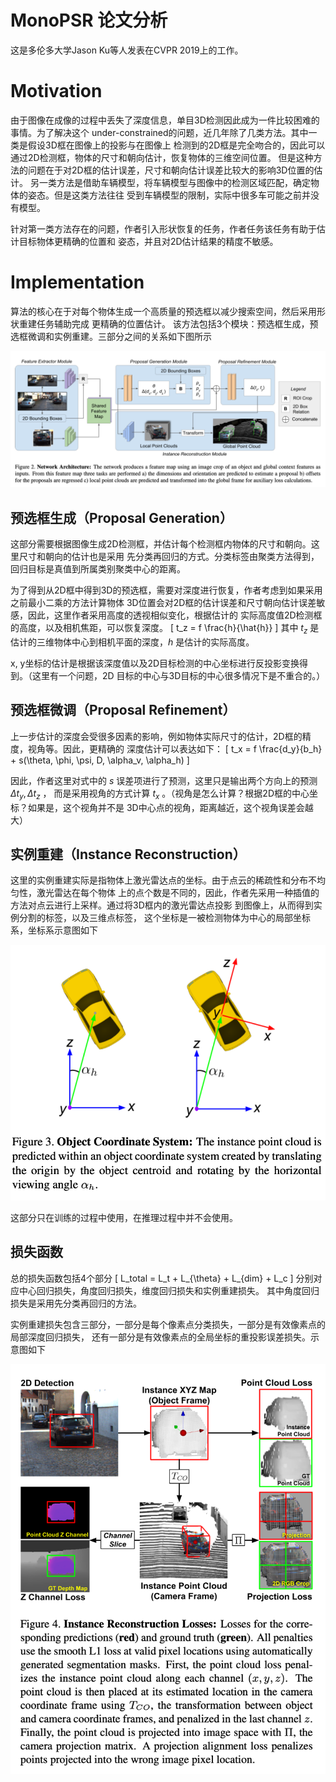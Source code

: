 # MonoPSR 论文分析
这是多伦多大学Jason Ku等人发表在CVPR 2019上的工作。

# Motivation
由于图像在成像的过程中丢失了深度信息，单目3D检测因此成为一件比较困难的事情。为了解决这个
under-constrained的问题，近几年除了几类方法。其中一类是假设3D框在图像上的投影与在图像上
检测到的2D框是完全吻合的，因此可以通过2D检测框，物体的尺寸和朝向估计，恢复物体的三维空间位置。
但是这种方法的问题在于对2D框的估计误差，尺寸和朝向估计误差比较大的影响3D位置的估计。
另一类方法是借助车辆模型，将车辆模型与图像中的检测区域匹配，确定物体的姿态。但是这类方法往往
受到车辆模型的限制，实际中很多车可能之前并没有模型。

针对第一类方法存在的问题，作者引入形状恢复的任务，作者任务该任务有助于估计目标物体更精确的位置和
姿态，并且对2D估计结果的精度不敏感。

# Implementation
算法的核心在于对每个物体生成一个高质量的预选框以减少搜索空间，然后采用形状重建任务辅助完成
更精确的位置估计。
该方法包括3个模块：预选框生成，预选框微调和实例重建。三部分之间的关系如下图所示

![](assets/MonoPSR-e55c48d5.png)


## 预选框生成（Proposal Generation）
这部分需要根据图像生成2D检测框，并估计每个检测框内物体的尺寸和朝向。这里尺寸和朝向的估计也是采用
先分类再回归的方式。分类标签由聚类方法得到，回归目标是真值到所属类别聚类中心的距离。

为了得到从2D框中得到3D的预选框，需要对深度进行恢复，作者考虑到如果采用之前最小二乘的方法计算物体
3D位置会对2D框的估计误差和尺寸朝向估计误差敏感，因此，这里作者采用高度的透视相似变化，根据估计的
实际高度值2D检测框的高度，以及相机焦距，可以恢复深度。
\[
t_z = f \frac{h}{\hat{h}}
\]
其中 $t_z$ 是估计的三维物体中心到相机平面的深度，$h$ 是估计的实际高度。

x, y坐标的估计是根据该深度值以及2D目标检测的中心坐标进行反投影变换得到。（这里有一个问题，2D
目标的中心与3D目标的中心很多情况下是不重合的。）

## 预选框微调（Proposal Refinement）
上一步估计的深度会受很多因素的影响，例如物体实际尺寸的估计，2D框的精度，视角等。因此，更精确的
深度估计可以表达如下：
\[
t_x = f \frac{d_y}{b_h} + s(\theta, \phi, \psi, D, \alpha_v, \alpha_h)
\]

因此，作者这里对式中的 $s$ 误差项进行了预测，这里只是输出两个方向上的预测 $\Delta t_y, \Delta t_z$ ，
而是采用视角的方式计算 $t_x$ 。（视角是怎么计算？根据2D框的中心坐标？如果是，这个视角并不是
3D中心点的视角，距离越近，这个视角误差会越大）

## 实例重建（Instance Reconstruction）
这里的实例重建实际是指物体上激光雷达点的坐标。由于点云的稀疏性和分布不均匀性，激光雷达在每个物体
上的点个数是不同的，因此，作者先采用一种插值的方法对点云进行上采样。通过将3D框内的激光雷达点投影
到图像上，从而得到实例分割的标签，以及三维点标签，
这个坐标是一被检测物体为中心的局部坐标系，坐标系示意图如下

![](assets/MonoPSR-edb4fea0.png)

这部分只在训练的过程中使用，在推理过程中并不会使用。

## 损失函数
总的损失函数包括4个部分
\[
L_total = L_t + L_{\theta} + L_{dim} + L_c
\]
分别对应中心回归损失，角度回归损失，维度回归损失和实例重建损失。
其中角度回归损失是采用先分类再回归的方法。

实例重建损失包含三部分，一部分是每个像素点分类损失，一部分是有效像素点的局部深度回归损失，
还有一部分是有效像素点的全局坐标的重投影误差损失。示意图如下

![](assets/MonoPSR-43c21e2c.png)
